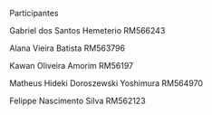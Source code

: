 Participantes

Gabriel dos Santos Hemeterio
RM566243

Alana Vieira Batista
RM563796

Kawan Oliveira Amorim
RM56197

Matheus Hideki Doroszewski Yoshimura
RM564970

Felippe Nascimento Silva
RM562123
